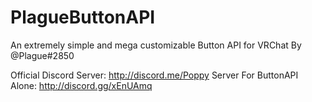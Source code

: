 # PlagueButtonAPI
An extremely simple and mega customizable Button API for VRChat By @Plague#2850

Official Discord Server: http://discord.me/Poppy
Server For ButtonAPI Alone: http://discord.gg/xEnUAmq
